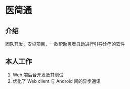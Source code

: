 # 医简通

## 介绍

团队开发，安卓项目，一款帮助患者自助进行引导诊疗的软件

## 本人工作

1. Web 端后台开发及其测试
2. 优化了 Web client 与 Android 间的异步通讯
